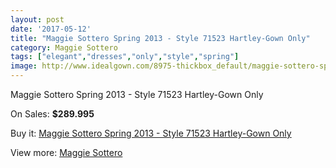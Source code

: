 ```yaml
---
layout: post
date: '2017-05-12'
title: "Maggie Sottero Spring 2013 - Style 71523 Hartley-Gown Only"
category: Maggie Sottero
tags: ["elegant","dresses","only","style","spring"]
image: http://www.idealgown.com/8975-thickbox_default/maggie-sottero-spring-2013-style-71523-hartley-gown-only.jpg
---
```

Maggie Sottero Spring 2013 - Style 71523 Hartley-Gown Only

On Sales: **$289.995**
<a href="https://www.idealgown.com/en/maggie-sottero/3735-maggie-sottero-spring-2013-style-71523-hartley-gown-only.html"><amp-img layout="responsive" width="600" height="600" src="//www.idealgown.com/8975-thickbox_default/maggie-sottero-spring-2013-style-71523-hartley-gown-only.jpg" alt="Maggie Sottero Spring 2013 - Style 71523 Hartley-Gown Only 0" /></a>

Buy it: [Maggie Sottero Spring 2013 - Style 71523 Hartley-Gown Only](https://www.idealgown.com/en/maggie-sottero/3735-maggie-sottero-spring-2013-style-71523-hartley-gown-only.html "Maggie Sottero Spring 2013 - Style 71523 Hartley-Gown Only")

View more: [Maggie Sottero](https://www.idealgown.com/en/45-maggie-sottero "Maggie Sottero")